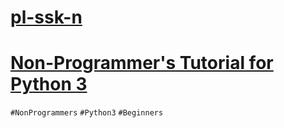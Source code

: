 # [pl-ssk-n](README.md)


# [Non-Programmer's Tutorial for Python 3](wikibooks-non-programmers.md)
`#NonProgrammers`
`#Python3`
`#Beginners`


